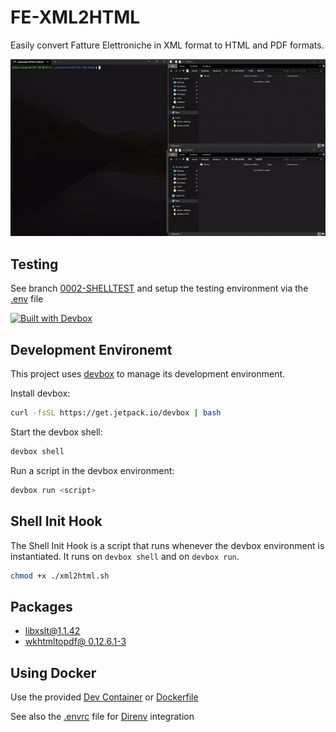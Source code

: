 # FE-XML2HTML

Easily convert Fatture Elettroniche in XML format to HTML and PDF formats.

![](./assets/preview.gif)

## Testing
See branch [0002-SHELLTEST](https://github.com/Katowicer/FE-XML2HTML/tree/0002-SHELLTEST) and setup the testing environment via the [.env](https://github.com/Katowicer/FE-XML2HTML/blob/0002-SHELLTEST/.env) file

[![Built with Devbox](https://www.jetify.com/img/devbox/shield_moon.svg)](https://www.jetify.com/devbox/docs/contributor-quickstart/)

<!-- gen-readme start - generated by https://github.com/jetify-com/devbox/ -->
## Development Environemt
This project uses [devbox](https://github.com/jetify-com/devbox) to manage its development environment.

Install devbox:
```sh
curl -fsSL https://get.jetpack.io/devbox | bash
```

Start the devbox shell:
```sh 
devbox shell
```

Run a script in the devbox environment:
```sh
devbox run <script>
```
## Shell Init Hook
The Shell Init Hook is a script that runs whenever the devbox environment is instantiated. It runs 
on `devbox shell` and on `devbox run`.
```sh
chmod +x ./xml2html.sh
```

## Packages

* [libxslt@1.1.42](https://www.nixhub.io/packages/libxslt)
* [wkhtmltopdf@ 0.12.6.1-3](https://www.nixhub.io/packages/wkhtmltopdf)

<!-- gen-readme end -->

## Using Docker
Use the provided [Dev Container](.devcontainer) or [Dockerfile](./Dockerfile)

See also the [.envrc](.envrc) file for [Direnv](https://direnv.net/) integration
